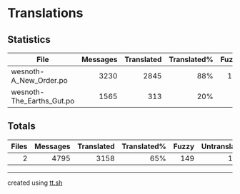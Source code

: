 # Translations

## Statistics

File | Messages | Translated | Translated% | Fuzzy | Untranslated
--- | --: | --: | --: | --: | --:
wesnoth-A_New_Order.po | 3230 | 2845| 88% | 143 | 242
wesnoth-The_Earths_Gut.po | 1565 | 313| 20% | 6 | 1246

## Totals

Files | Messages | Translated | Translated% | Fuzzy | Untranslated
--: | --: | --: | --: | --: | --:
2 | 4795 | 3158 | 65% | 149 | 1488

---

created using [tt.sh](https://github.com/celerini/scripts/blob/master/tt.sh)
